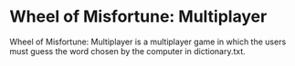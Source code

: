 # Wheel of Misfortune: Multiplayer

Wheel of Misfortune: Multiplayer is a multiplayer game in which the users must guess the 
word chosen by the computer in dictionary.txt. 
